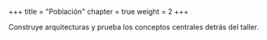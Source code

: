 +++
title = "Población"
chapter = true
weight = 2
+++

Construye arquitecturas y prueba los conceptos centrales detrás del taller.